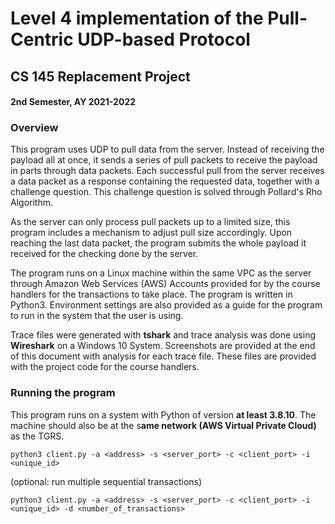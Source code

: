 # Level 4 implementation of the Pull-Centric UDP-based Protocol

## CS 145 Replacement Project

#### 2nd Semester, AY 2021-2022

### Overview

This program uses UDP to pull data from the server. Instead of receiving the payload all at once, it sends a series of pull packets to receive the payload in parts through data packets. Each successful pull from the server receives a data packet as a response containing the requested data, together with a challenge question. This challenge question is solved through Pollard's Rho Algorithm.

As the server can only process pull packets up to a limited size, this program includes a mechanism to adjust pull size accordingly. Upon reaching the last data packet, the program submits the whole payload it received for the checking done by the server.

The program runs on a Linux machine within the same VPC as the server through Amazon Web Services (AWS) Accounts provided for by the course handlers for the transactions to take place. The program is written in Python3. Environment settings are also provided as a guide for the program to run in the system that the user is using.

Trace files were generated with **tshark** and trace analysis was done using **Wireshark** on a Windows 10 System. Screenshots are provided at the end of this document with analysis for each trace file. These files are provided with the project code for the course handlers.

### Running the program

This program runs on a system with Python of version **at least 3.8.10**. The machine should also be at the s**ame network (AWS Virtual Private Cloud)** as the TGRS.

`python3 client.py -a <address> -s <server_port> -c <client_port> -i <unique_id>`

(optional: run multiple sequential transactions)

`python3 client.py -a <address> -s <server_port> -c <client_port> -i <unique_id> -d <number_of_transactions>`
